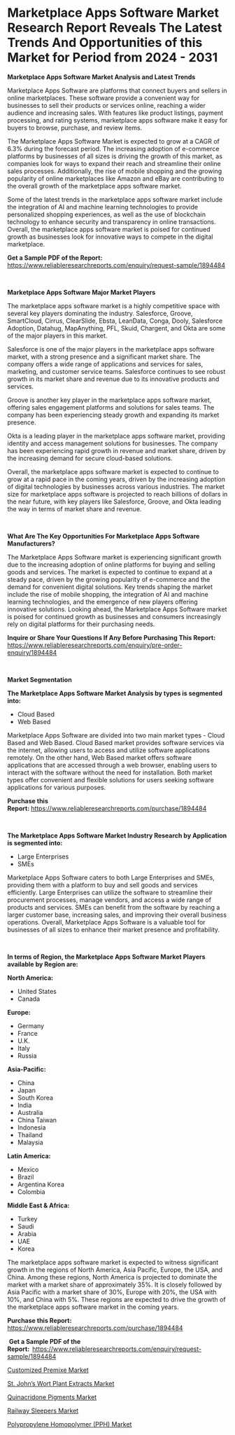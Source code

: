 <p><h1>Marketplace Apps Software Market Research Report Reveals The Latest Trends And Opportunities of this Market for Period from 2024 - 2031</h1></p><p><strong>Marketplace Apps Software Market Analysis and Latest Trends</strong></p>
<p><p>Marketplace Apps Software are platforms that connect buyers and sellers in online marketplaces. These software provide a convenient way for businesses to sell their products or services online, reaching a wider audience and increasing sales. With features like product listings, payment processing, and rating systems, marketplace apps software make it easy for buyers to browse, purchase, and review items.</p><p>The Marketplace Apps Software Market is expected to grow at a CAGR of 6.3% during the forecast period. The increasing adoption of e-commerce platforms by businesses of all sizes is driving the growth of this market, as companies look for ways to expand their reach and streamline their online sales processes. Additionally, the rise of mobile shopping and the growing popularity of online marketplaces like Amazon and eBay are contributing to the overall growth of the marketplace apps software market.</p><p>Some of the latest trends in the marketplace apps software market include the integration of AI and machine learning technologies to provide personalized shopping experiences, as well as the use of blockchain technology to enhance security and transparency in online transactions. Overall, the marketplace apps software market is poised for continued growth as businesses look for innovative ways to compete in the digital marketplace.</p></p>
<p><strong>Get a Sample PDF of the Report:&nbsp;</strong> <a href="https://www.reliableresearchreports.com/enquiry/request-sample/1894484">https://www.reliableresearchreports.com/enquiry/request-sample/1894484</a></p>
<p>&nbsp;</p>
<p><strong>Marketplace Apps Software Major Market Players</strong></p>
<p><p>The marketplace apps software market is a highly competitive space with several key players dominating the industry. Salesforce, Groove, SmartCloud, Cirrus, ClearSlide, Ebsta, LeanData, Conga, Dooly, Salesforce Adoption, Datahug, MapAnything, PFL, Skuid, Chargent, and Okta are some of the major players in this market.</p><p>Salesforce is one of the major players in the marketplace apps software market, with a strong presence and a significant market share. The company offers a wide range of applications and services for sales, marketing, and customer service teams. Salesforce continues to see robust growth in its market share and revenue due to its innovative products and services.</p><p>Groove is another key player in the marketplace apps software market, offering sales engagement platforms and solutions for sales teams. The company has been experiencing steady growth and expanding its market presence.</p><p>Okta is a leading player in the marketplace apps software market, providing identity and access management solutions for businesses. The company has been experiencing rapid growth in revenue and market share, driven by the increasing demand for secure cloud-based solutions.</p><p>Overall, the marketplace apps software market is expected to continue to grow at a rapid pace in the coming years, driven by the increasing adoption of digital technologies by businesses across various industries. The market size for marketplace apps software is projected to reach billions of dollars in the near future, with key players like Salesforce, Groove, and Okta leading the way in terms of market share and revenue.</p></p>
<p>&nbsp;</p>
<p><strong>What Are The Key Opportunities For Marketplace Apps Software Manufacturers?</strong></p>
<p><p>The Marketplace Apps Software market is experiencing significant growth due to the increasing adoption of online platforms for buying and selling goods and services. The market is expected to continue to expand at a steady pace, driven by the growing popularity of e-commerce and the demand for convenient digital solutions. Key trends shaping the market include the rise of mobile shopping, the integration of AI and machine learning technologies, and the emergence of new players offering innovative solutions. Looking ahead, the Marketplace Apps Software market is poised for continued growth as businesses and consumers increasingly rely on digital platforms for their purchasing needs.</p></p>
<p><strong>Inquire or Share Your Questions If Any Before Purchasing This Report:</strong> <a href="https://www.reliableresearchreports.com/enquiry/pre-order-enquiry/1894484">https://www.reliableresearchreports.com/enquiry/pre-order-enquiry/1894484</a></p>
<p>&nbsp;</p>
<p><strong>Market Segmentation</strong></p>
<p><strong>The Marketplace Apps Software Market Analysis by types is segmented into:</strong></p>
<p><ul><li>Cloud Based</li><li>Web Based</li></ul></p>
<p><p>Marketplace Apps Software are divided into two main market types - Cloud Based and Web Based. Cloud Based market provides software services via the internet, allowing users to access and utilize software applications remotely. On the other hand, Web Based market offers software applications that are accessed through a web browser, enabling users to interact with the software without the need for installation. Both market types offer convenient and flexible solutions for users seeking software applications for various purposes.</p></p>
<p><strong>Purchase this Report:&nbsp;</strong><a href="https://www.reliableresearchreports.com/purchase/1894484">https://www.reliableresearchreports.com/purchase/1894484</a></p>
<p>&nbsp;</p>
<p><strong>The Marketplace Apps Software Market Industry Research by Application is segmented into:</strong></p>
<p><ul><li>Large Enterprises</li><li>SMEs</li></ul></p>
<p><p>Marketplace Apps Software caters to both Large Enterprises and SMEs, providing them with a platform to buy and sell goods and services efficiently. Large Enterprises can utilize the software to streamline their procurement processes, manage vendors, and access a wide range of products and services. SMEs can benefit from the software by reaching a larger customer base, increasing sales, and improving their overall business operations. Overall, Marketplace Apps Software is a valuable tool for businesses of all sizes to enhance their market presence and profitability.</p></p>
<p>&nbsp;</p>
<p><strong>In terms of Region, the Marketplace Apps Software Market Players available by Region are:</strong></p>
<p>
    <p> <strong> North America: </strong>
        <ul>
            <li>United States</li>
            <li>Canada</li>
        </ul>
        </p> 
    <p> <strong> Europe: </strong>
        <ul>
            <li>Germany</li>
            <li>France</li>
            <li>U.K.</li>
            <li>Italy</li>
            <li>Russia</li>
        </ul>
        </p> 
    <p> <strong> Asia-Pacific: </strong>
        <ul>
            <li>China</li>
            <li>Japan</li>
            <li>South Korea</li>
            <li>India</li>
            <li>Australia</li>
            <li>China Taiwan</li>
            <li>Indonesia</li>
            <li>Thailand</li>
            <li>Malaysia</li>
        </ul>
        </p> 
    <p> <strong> Latin America: </strong>
        <ul>
            <li>Mexico</li>
            <li>Brazil</li>
            <li>Argentina Korea</li>
            <li>Colombia</li>
        </ul>
        </p> 
    <p> <strong> Middle East & Africa: </strong>
        <ul>
            <li>Turkey</li>
            <li>Saudi</li>
            <li>Arabia</li>
            <li>UAE</li>
            <li>Korea</li>
        </ul>
    </p>
    </p>
<p><p>The marketplace apps software market is expected to witness significant growth in the regions of North America, Asia Pacific, Europe, the USA, and China. Among these regions, North America is projected to dominate the market with a market share of approximately 35%. It is closely followed by Asia Pacific with a market share of 30%, Europe with 20%, the USA with 10%, and China with 5%. These regions are expected to drive the growth of the marketplace apps software market in the coming years.</p></p>
<p><strong>Purchase this Report: </strong><a href="https://www.reliableresearchreports.com/purchase/1894484">https://www.reliableresearchreports.com/purchase/1894484</a></p>
<p>&nbsp;<strong>Get a Sample PDF of the Report:&nbsp;&nbsp;</strong><a href="https://www.reliableresearchreports.com/enquiry/request-sample/1894484">https://www.reliableresearchreports.com/enquiry/request-sample/1894484</a></p>
<p><strong></strong></p>
<p><p><a href="https://frill-swim-3cd.notion.site/Customized-Premixe-Market-Size-Growth-Outlook-from-2024-to-2031-projecting-at-Market-s-Trends-Anal-aa1294392c474ae4abc9d44bd7c17937">Customized Premixe Market</a></p><p><a href="https://meowing-canidae-761.notion.site/Global-St-John-s-Wort-Plant-Extracts-Market-by-Types-Applications-and-Major-Players-with-Regiona-e2d7524506494ddebf0514b874b51661">St. John’s Wort Plant Extracts Market</a></p><p><a href="https://view.publitas.com/reportprime-1/quinacridone-pigments-market-size-share-trends-analysis-report-by-material-by-type-by-end-user-by-region-and-segment-forecasts-2024-2031/">Quinacridone Pigments Market</a></p><p><a href="https://view.publitas.com/reportprime-1/railway-sleepers-market-challenges-opportunities-and-growth-drivers-and-major-market-players-forecasted-for-period-from-2024-2031/">Railway Sleepers Market</a></p><p><a href="https://github.com/nathandecarvalho/Market-Research-Report-List-2/blob/main/polypropylene-homopolymer-pph-market.md">Polypropylene Homopolymer (PPH) Market</a></p></p>